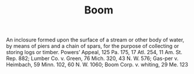 ---
title: Boom
letter: B
permalink: "/definitions/bld-boom.html"
body: An inclosure formed upon the surface of a stream or other body of water, by
  means of piers and a chain of spars, for the purpose of collecting or storing logs
  or timber. Powers’ Appeal, 125 Pa. 175, 17 Atl. 254, 11 Am. St. Rep. 882; Lumber
  Co. v. Green, 76 Mich. 320, 43 N. W. 576; Gas-per v. Heimbach, 59 Minn. 102, 60
  N. W. 1060; Boom Corp. v. whiting, 29 Me. 123
published_at: '2018-07-07'
source: Black's Law Dictionary 2nd Ed (1910)
layout: post
---